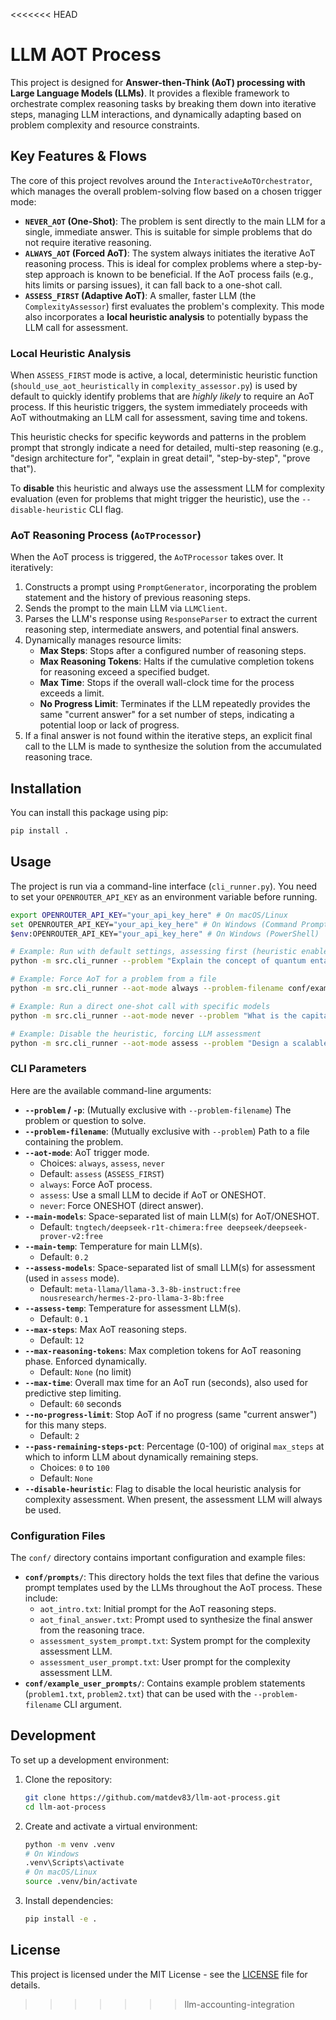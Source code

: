 <<<<<<< HEAD
# LLM AOT Process

This project is designed for **Answer-then-Think (AoT) processing with Large Language Models (LLMs)**. It provides a flexible framework to orchestrate complex reasoning tasks by breaking them down into iterative steps, managing LLM interactions, and dynamically adapting based on problem complexity and resource constraints.

## Key Features & Flows

The core of this project revolves around the `InteractiveAoTOrchestrator`, which manages the overall problem-solving flow based on a chosen trigger mode:

*   **`NEVER_AOT` (One-Shot)**: The problem is sent directly to the main LLM for a single, immediate answer. This is suitable for simple problems that do not require iterative reasoning.
*   **`ALWAYS_AOT` (Forced AoT)**: The system always initiates the iterative AoT reasoning process. This is ideal for complex problems where a step-by-step approach is known to be beneficial. If the AoT process fails (e.g., hits limits or parsing issues), it can fall back to a one-shot call.
*   **`ASSESS_FIRST` (Adaptive AoT)**: A smaller, faster LLM (the `ComplexityAssessor`) first evaluates the problem's complexity. This mode also incorporates a **local heuristic analysis** to potentially bypass the LLM call for assessment.

### Local Heuristic Analysis

When `ASSESS_FIRST` mode is active, a local, deterministic heuristic function (`should_use_aot_heuristically` in `complexity_assessor.py`) is used by default to quickly identify problems that are *highly likely* to require an AoT process. If this heuristic triggers, the system immediately proceeds with AoT withoutmaking an LLM call for assessment, saving time and tokens.

This heuristic checks for specific keywords and patterns in the problem prompt that strongly indicate a need for detailed, multi-step reasoning (e.g., "design architecture for", "explain in great detail", "step-by-step", "prove that").

To **disable** this heuristic and always use the assessment LLM for complexity evaluation (even for problems that might trigger the heuristic), use the `--disable-heuristic` CLI flag.

### AoT Reasoning Process (`AoTProcessor`)

When the AoT process is triggered, the `AoTProcessor` takes over. It iteratively:
1.  Constructs a prompt using `PromptGenerator`, incorporating the problem statement and the history of previous reasoning steps.
2.  Sends the prompt to the main LLM via `LLMClient`.
3.  Parses the LLM's response using `ResponseParser` to extract the current reasoning step, intermediate answers, and potential final answers.
4.  Dynamically manages resource limits:
    *   **Max Steps**: Stops after a configured number of reasoning steps.
    *   **Max Reasoning Tokens**: Halts if the cumulative completion tokens for reasoning exceed a specified budget.
    *   **Max Time**: Stops if the overall wall-clock time for the process exceeds a limit.
    *   **No Progress Limit**: Terminates if the LLM repeatedly provides the same "current answer" for a set number of steps, indicating a potential loop or lack of progress.
5.  If a final answer is not found within the iterative steps, an explicit final call to the LLM is made to synthesize the solution from the accumulated reasoning trace.

## Installation

You can install this package using pip:

```bash
pip install .
```

## Usage

The project is run via a command-line interface (`cli_runner.py`). You need to set your `OPENROUTER_API_KEY` as an environment variable before running.

```bash
export OPENROUTER_API_KEY="your_api_key_here" # On macOS/Linux
set OPENROUTER_API_KEY="your_api_key_here" # On Windows (Command Prompt)
$env:OPENROUTER_API_KEY="your_api_key_here" # On Windows (PowerShell)

# Example: Run with default settings, assessing first (heuristic enabled by default)
python -m src.cli_runner --problem "Explain the concept of quantum entanglement in simple terms."

# Example: Force AoT for a problem from a file
python -m src.cli_runner --aot-mode always --problem-filename conf/example_user_prompts/problem1.txt --max-steps 20 --max-time 120

# Example: Run a direct one-shot call with specific models
python -m src.cli_runner --aot-mode never --problem "What is the capital of France?" --main-models "gpt-3.5-turbo"

# Example: Disable the heuristic, forcing LLM assessment
python -m src.cli_runner --aot-mode assess --problem "Design a scalable microservices architecture." --disable-heuristic
```

### CLI Parameters

Here are the available command-line arguments:

*   **`--problem` / `-p`**: (Mutually exclusive with `--problem-filename`) The problem or question to solve.
*   **`--problem-filename`**: (Mutually exclusive with `--problem`) Path to a file containing the problem.
*   **`--aot-mode`**: AoT trigger mode.
    *   Choices: `always`, `assess`, `never`
    *   Default: `assess` (`ASSESS_FIRST`)
    *   `always`: Force AoT process.
    *   `assess`: Use a small LLM to decide if AoT or ONESHOT.
    *   `never`: Force ONESHOT (direct answer).
*   **`--main-models`**: Space-separated list of main LLM(s) for AoT/ONESHOT.
    *   Default: `tngtech/deepseek-r1t-chimera:free deepseek/deepseek-prover-v2:free`
*   **`--main-temp`**: Temperature for main LLM(s).
    *   Default: `0.2`
*   **`--assess-models`**: Space-separated list of small LLM(s) for assessment (used in `assess` mode).
    *   Default: `meta-llama/llama-3.3-8b-instruct:free nousresearch/hermes-2-pro-llama-3-8b:free`
*   **`--assess-temp`**: Temperature for assessment LLM(s).
    *   Default: `0.1`
*   **`--max-steps`**: Max AoT reasoning steps.
    *   Default: `12`
*   **`--max-reasoning-tokens`**: Max completion tokens for AoT reasoning phase. Enforced dynamically.
    *   Default: `None` (no limit)
*   **`--max-time`**: Overall max time for an AoT run (seconds), also used for predictive step limiting.
    *   Default: `60` seconds
*   **`--no-progress-limit`**: Stop AoT if no progress (same "current answer") for this many steps.
    *   Default: `2`
*   **`--pass-remaining-steps-pct`**: Percentage (0-100) of original `max_steps` at which to inform LLM about dynamically remaining steps.
    *   Choices: `0` to `100`
    *   Default: `None`
*   **`--disable-heuristic`**: Flag to disable the local heuristic analysis for complexity assessment. When present, the assessment LLM will always be used.

### Configuration Files

The `conf/` directory contains important configuration and example files:

*   **`conf/prompts/`**: This directory holds the text files that define the various prompt templates used by the LLMs throughout the AoT process. These include:
    *   `aot_intro.txt`: Initial prompt for the AoT reasoning steps.
    *   `aot_final_answer.txt`: Prompt used to synthesize the final answer from the reasoning trace.
    *   `assessment_system_prompt.txt`: System prompt for the complexity assessment LLM.
    *   `assessment_user_prompt.txt`: User prompt for the complexity assessment LLM.
*   **`conf/example_user_prompts/`**: Contains example problem statements (`problem1.txt`, `problem2.txt`) that can be used with the `--problem-filename` CLI argument.

## Development

To set up a development environment:

1.  Clone the repository:
    ```bash
    git clone https://github.com/matdev83/llm-aot-process.git
    cd llm-aot-process
    ```
2.  Create and activate a virtual environment:
    ```bash
    python -m venv .venv
    # On Windows
    .venv\Scripts\activate
    # On macOS/Linux
    source .venv/bin/activate
    ```
3.  Install dependencies:
    ```bash
    pip install -e .
    ```

## License

This project is licensed under the MIT License - see the [LICENSE](LICENSE) file for details.
>>>>>>> llm-accounting-integration
